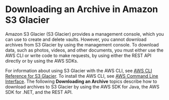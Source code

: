 # Downloading an Archive in Amazon S3 Glacier<a name="downloading-an-archive"></a>

Amazon S3 Glacier \(S3 Glacier\) provides a management console, which you can use to create and delete vaults\. However, you cannot download archives from S3 Glacier by using the management console\. To download data, such as photos, videos, and other documents, you must either use the AWS CLI or write code to make requests, by using either the REST API directly or by using the AWS SDKs\. 

For information about using S3 Glacier with the AWS CLI, see [AWS CLI Reference for S3 Glacier](http://docs.aws.amazon.com/cli/latest/reference/glacier/index.html)\. To install the AWS CLI, see [AWS Command Line Interface](http://aws.amazon.com/cli/)\. The following **Downloading an Archive** topics describe how to download archives to S3 Glacier by using the AWS SDK for Java, the AWS SDK for \.NET, and the REST API\.